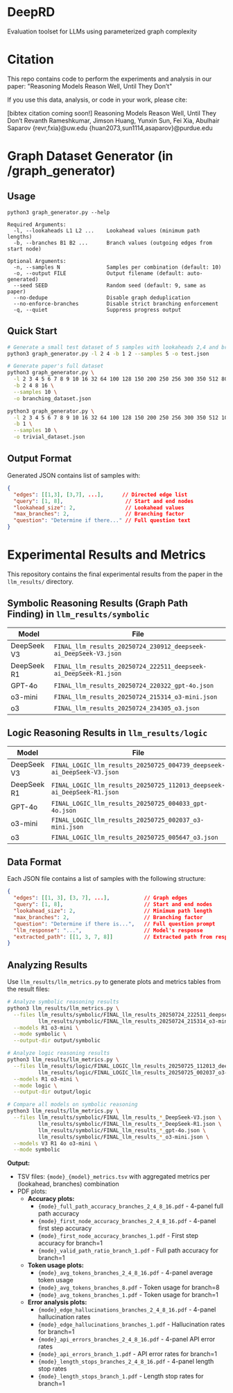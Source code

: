 # DeepRD
Evaluation toolset for LLMs using parameterized graph complexity

# Citation
This repo contains code to perform the experiments and analysis in our paper: "Reasoning Models Reason Well, Until They Don’t"



If you use this data, analysis, or code in your work, please cite:

[bibtex citation coming soon!]
Reasoning Models Reason Well, Until They Don’t
Revanth Rameshkumar, Jimson Huang, Yunxin Sun, Fei Xia, Abulhair Saparov
{revr,fxia}@uw.edu {huan2073,sun1114,asaparov}@purdue.edu


# Graph Dataset Generator (in /graph_generator)
## Usage

```
python3 graph_generator.py --help

Required Arguments:
  -l, --lookaheads L1 L2 ...    Lookahead values (minimum path lengths)
  -b, --branches B1 B2 ...      Branch values (outgoing edges from start node)

Optional Arguments:
  -n, --samples N               Samples per combination (default: 10)
  -o, --output FILE             Output filename (default: auto-generated)
  --seed SEED                   Random seed (default: 9, same as paper)
  --no-dedupe                   Disable graph deduplication
  --no-enforce-branches         Disable strict branching enforcement
  -q, --quiet                   Suppress progress output
```

## Quick Start
```bash
# Generate a small test dataset of 5 samples with lookaheads 2,4 and branches 1,2; and write to test.json
python3 graph_generator.py -l 2 4 -b 1 2 --samples 5 -o test.json

# Generate paper's full dataset
python3 graph_generator.py \
  -l 2 3 4 5 6 7 8 9 10 16 32 64 100 128 150 200 250 256 300 350 512 800 \
  -b 2 4 8 16 \
  --samples 10 \
  -o branching_dataset.json

python3 graph_generator.py \
  -l 2 3 4 5 6 7 8 9 10 16 32 64 100 128 150 200 250 256 300 350 512 1024 1536 \
  -b 1 \
  --samples 10 \
  -o trivial_dataset.json
```

## Output Format

Generated JSON contains list of samples with:

```json
{
  "edges": [[1,3], [3,7], ...],      // Directed edge list
  "query": [1, 8],                    // Start and end nodes  
  "lookahead_size": 2,                // Lookahead values
  "max_branches": 2,                  // Branching factor
  "question": "Determine if there..." // Full question text
}
```


# Experimental Results and Metrics

This repository contains the final experimental results from the paper in the `llm_results/` directory.

## Symbolic Reasoning Results (Graph Path Finding) in `llm_results/symbolic`

| Model | File |
|-------|------|
| DeepSeek V3 | `FINAL_llm_results_20250724_230912_deepseek-ai_DeepSeek-V3.json` |
| DeepSeek R1 | `FINAL_llm_results_20250724_222511_deepseek-ai_DeepSeek-R1.json` |
| GPT-4o | `FINAL_llm_results_20250724_220322_gpt-4o.json` |
| o3-mini | `FINAL_llm_results_20250724_215314_o3-mini.json` |
| o3 | `FINAL_llm_results_20250724_234305_o3.json` |

## Logic Reasoning Results in `llm_results/logic`

| Model | File |
|-------|------|
| DeepSeek V3 | `FINAL_LOGIC_llm_results_20250725_004739_deepseek-ai_DeepSeek-V3.json` |
| DeepSeek R1 | `FINAL_LOGIC_llm_results_20250725_112013_deepseek-ai_DeepSeek-R1.json` |
| GPT-4o | `FINAL_LOGIC_llm_results_20250725_004033_gpt-4o.json` |
| o3-mini | `FINAL_LOGIC_llm_results_20250725_002037_o3-mini.json` |
| o3 | `FINAL_LOGIC_llm_results_20250725_005647_o3.json` |

## Data Format

Each JSON file contains a list of samples with the following structure:

```json
{
  "edges": [[1, 3], [3, 7], ...],           // Graph edges
  "query": [1, 8],                          // Start and end nodes
  "lookahead_size": 2,                      // Minimum path length
  "max_branches": 2,                        // Branching factor
  "question": "Determine if there is...",   // Full question prompt
  "llm_response": "...",                    // Model's response
  "extracted_path": [[1, 3, 7, 8]]          // Extracted path from response
}
```

## Analyzing Results

Use `llm_results/llm_metrics.py` to generate plots and metrics tables from the result files:

```bash
# Analyze symbolic reasoning results
python3 llm_results/llm_metrics.py \
  --files llm_results/symbolic/FINAL_llm_results_20250724_222511_deepseek-ai_DeepSeek-R1.json \
          llm_results/symbolic/FINAL_llm_results_20250724_215314_o3-mini.json \
  --models R1 o3-mini \
  --mode symbolic \
  --output-dir output/symbolic

# Analyze logic reasoning results
python3 llm_results/llm_metrics.py \
  --files llm_results/logic/FINAL_LOGIC_llm_results_20250725_112013_deepseek-ai_DeepSeek-R1.json \
          llm_results/logic/FINAL_LOGIC_llm_results_20250725_002037_o3-mini.json \
  --models R1 o3-mini \
  --mode logic \
  --output-dir output/logic

# Compare all models on symbolic reasoning
python3 llm_results/llm_metrics.py \
  --files llm_results/symbolic/FINAL_llm_results_*_DeepSeek-V3.json \
          llm_results/symbolic/FINAL_llm_results_*_DeepSeek-R1.json \
          llm_results/symbolic/FINAL_llm_results_*_gpt-4o.json \
          llm_results/symbolic/FINAL_llm_results_*_o3-mini.json \
  --models V3 R1 4o o3-mini \
  --mode symbolic
```

**Output:**
- TSV files: `{mode}_{model}_metrics.tsv` with aggregated metrics per (lookahead, branches) combination
- PDF plots:
  - **Accuracy plots:**
    - `{mode}_full_path_accuracy_branches_2_4_8_16.pdf` - 4-panel full path accuracy
    - `{mode}_first_node_accuracy_branches_2_4_8_16.pdf` - 4-panel first step accuracy
    - `{mode}_first_node_accuracy_branches_1.pdf` - First step accuracy for branch=1
    - `{mode}_valid_path_ratio_branch_1.pdf` - Full path accuracy for branch=1
  - **Token usage plots:**
    - `{mode}_avg_tokens_branches_2_4_8_16.pdf` - 4-panel average token usage
    - `{mode}_avg_tokens_branches_8.pdf` - Token usage for branch=8
    - `{mode}_avg_tokens_branches_1.pdf` - Token usage for branch=1
  - **Error analysis plots:**
    - `{mode}_edge_hallucinations_branches_2_4_8_16.pdf` - 4-panel hallucination rates
    - `{mode}_edge_hallucinations_branches_1.pdf` - Hallucination rates for branch=1
    - `{mode}_api_errors_branches_2_4_8_16.pdf` - 4-panel API error rates
    - `{mode}_api_errors_branch_1.pdf` - API error rates for branch=1
    - `{mode}_length_stops_branches_2_4_8_16.pdf` - 4-panel length stop rates
    - `{mode}_length_stops_branch_1.pdf` - Length stop rates for branch=1



